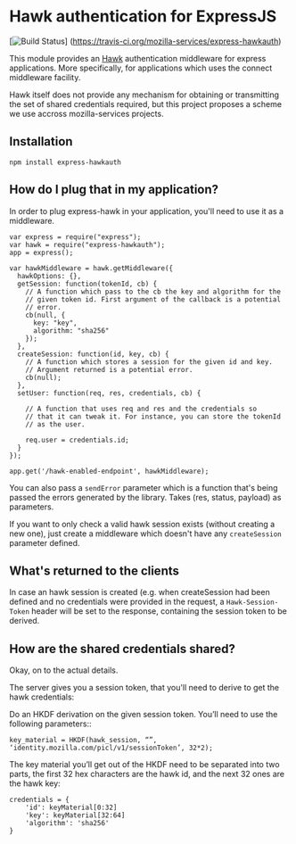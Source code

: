 # Hawk authentication for ExpressJS

[![Build Status](https://travis-ci.org/mozilla-services/express-hawkauth.svg?branch=master)]
(https://travis-ci.org/mozilla-services/express-hawkauth)

This module provides an [Hawk](https://github.com/hueniverse/hawk)
authentication middleware for express applications.  More specifically, for
applications which uses the connect middleware facility.

Hawk itself does not provide any mechanism for obtaining or transmitting the
set of shared credentials required, but this project proposes a scheme we use
accross mozilla-services projects.

## Installation

    npm install express-hawkauth

## How do I plug that in my application?

In order to plug express-hawk in your application, you'll need to use it as
a middleware.

    var express = require("express");
    var hawk = require("express-hawkauth");
    app = express();

    var hawkMiddleware = hawk.getMiddleware({
      hawkOptions: {},
      getSession: function(tokenId, cb) {
        // A function which pass to the cb the key and algorithm for the
        // given token id. First argument of the callback is a potential
        // error.
        cb(null, {
          key: "key",
          algorithm: "sha256"
        });
      },
      createSession: function(id, key, cb) {
        // A function which stores a session for the given id and key.
        // Argument returned is a potential error.
        cb(null);
      },
      setUser: function(req, res, credentials, cb) {

        // A function that uses req and res and the credentials so
        // that it can tweak it. For instance, you can store the tokenId
        // as the user.

        req.user = credentials.id;
      }
    });

    app.get('/hawk-enabled-endpoint', hawkMiddleware);

You can also pass a `sendError` parameter which is a function that's being
passed the errors generated by the library. Takes (res, status, payload) as
parameters.

If you want to only check a valid hawk session exists (without creating a new
one), just create a middleware which doesn't have any `createSession` parameter
defined.

## What's returned to the clients

In case an hawk session is created (e.g. when createSession had been defined
and no credentials were provided in the request, a `Hawk-Session-Token` header
will be set to the response, containing the session token to be derived.

## How are the shared credentials shared?

Okay, on to the actual details.

The server gives you a session token, that you'll need to derive to get the
hawk credentials:

Do an HKDF derivation on the given session token. You’ll need to use the
following parameters::

    key_material = HKDF(hawk_session, “”, ‘identity.mozilla.com/picl/v1/sessionToken’, 32*2);

The key material you’ll get out of the HKDF need to be separated into two
parts, the first 32 hex characters are the hawk id, and the next 32 ones are the
hawk key:

    credentials = {
        'id': keyMaterial[0:32]
        'key': keyMaterial[32:64]
        'algorithm': 'sha256'
    }

